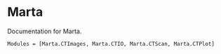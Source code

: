 # Marta

Documentation for Marta.

```@autodocs
Modules = [Marta.CTImages, Marta.CTIO, Marta.CTScan, Marta.CTPlot]
```
